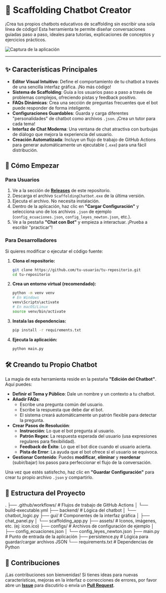 # 🤖 Scaffolding Chatbot Creator

¡Crea tus propios chatbots educativos de scaffolding sin escribir una sola línea de código! Esta herramienta te permite diseñar conversaciones guiadas paso a paso, ideales para tutorías, explicaciones de conceptos y ejercicios prácticos.

![Captura de la aplicación](httpsd://i.imgur.com/your-image-url.png)  <!-- Reemplaza esto con una URL de una captura de tu app. Súbela a imgur.com u otro servicio -->

---

## ✨ Características Principales

- **Editor Visual Intuitivo**: Define el comportamiento de tu chatbot a través de una sencilla interfaz gráfica. ¡No más código!
- **Sistema de Scaffolding**: Guía a los usuarios paso a paso a través de problemas complejos, ofreciendo pistas y feedback positivo.
- **FAQs Dinámicas**: Crea una sección de preguntas frecuentes que el bot puede responder de forma inteligente.
- **Configuraciones Guardables**: Guarda y carga diferentes "personalidades" de chatbot como archivos `.json`. ¡Crea un tutor para cada tema!
- **Interfaz de Chat Moderna**: Una ventana de chat atractiva con burbujas de diálogo que mejora la experiencia del usuario.
- **Creación Automatizada**: Incluye un flujo de trabajo de GitHub Actions para generar automáticamente un ejecutable (`.exe`) para una fácil distribución.

## 🚀 Cómo Empezar

### Para Usuarios

1.  Ve a la sección de [**Releases**](https://github.com/tu-usuario/tu-repositorio/releases) de este repositorio. <!-- Reemplaza con tu URL -->
2.  Descarga el archivo `ScaffoldingChatbot.exe` de la última versión.
3.  Ejecuta el archivo. No necesita instalación.
4.  Dentro de la aplicación, haz clic en **"Cargar Configuración"** y selecciona uno de los archivos `.json` de ejemplo (`config_ecuaciones.json`, `config_leyes_newton.json`, etc.).
5.  Ve a la pestaña **"Chat con Bot"** y empieza a interactuar. ¡Prueba a escribir "practicar"!

### Para Desarrolladores

Si quieres modificar o ejecutar el código fuente:

1.  **Clona el repositorio:**
    ```bash
    git clone https://github.com/tu-usuario/tu-repositorio.git
    cd tu-repositorio
    ```

2.  **Crea un entorno virtual (recomendado):**
    ```bash
    python -m venv venv
    # En Windows
    venv\Scripts\activate
    # En macOS/Linux
    source venv/bin/activate
    ```

3.  **Instala las dependencias:**
    ```bash
    pip install -r requirements.txt
    ```

4.  **Ejecuta la aplicación:**
    ```bash
    python main.py
    ```

## 🛠️ Creando tu Propio Chatbot

La magia de esta herramienta reside en la pestaña **"Edición del Chatbot"**. Aquí puedes:

- **Definir el Tema y Público**: Dale un nombre y un contexto a tu chatbot.
- **Añadir FAQs**:
  - Escribe una pregunta común del usuario.
  - Escribe la respuesta que debe dar el bot.
  - El sistema creará automáticamente un patrón flexible para detectar la pregunta.
- **Crear Pasos de Resolución**:
  - **Instrucción**: Lo que el bot pregunta al usuario.
  - **Patrón Regex**: La respuesta esperada del usuario (usa expresiones regulares para flexibilidad).
  - **Feedback de Éxito**: Lo que el bot dice cuando el usuario acierta.
  - **Pista de Error**: La ayuda que el bot ofrece si el usuario se equivoca.
- **Gestionar Contenido**: Puedes **modificar**, **eliminar** y **reordenar** (subir/bajar) los pasos para perfeccionar el flujo de la conversación.

Una vez que estés satisfecho, haz clic en **"Guardar Configuración"** para crear tu propio archivo `.json` y compartirlo.

## 📁 Estructura del Proyecto
.
├── .github/workflows/ # Flujos de trabajo de GitHub Actions
│ └── build-executable.yml
├── backend/ # Lógica del chatbot
│ └── chatbot_logic.py
├── gui/ # Componentes de la interfaz gráfica
│ ├── chat_panel.py
│ └── scaffolding_app.py
├── assets/ # Iconos, imágenes, etc. (ej: icon.ico)
├── configs/ # Archivos de configuración de ejemplo
│ ├── config_ecuaciones.json
│ └── config_leyes_newton.json
├── main.py # Punto de entrada de la aplicación
├── persistence.py # Lógica para guardar/cargar archivos JSON
└── requirements.txt # Dependencias de Python

## 🤝 Contribuciones

¡Las contribuciones son bienvenidas! Si tienes ideas para nuevas características, mejoras en la interfaz o correcciones de errores, por favor abre un [**Issue**](https://github.com/tu-usuario/tu-repositorio/issues) para discutirlo o envía un [**Pull Request**](https://github.com/tu-usuario/tu-repositorio/pulls).